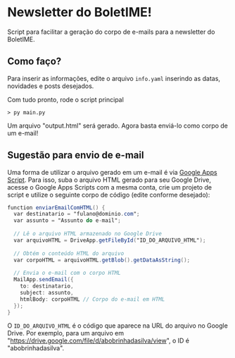 # Newsletter do BoletIME!

Script para facilitar a geração do corpo de e-mails para a newsletter do BoletIME.

## Como faço?

Para inserir as informações, edite o arquivo `info.yaml` inserindo as datas, novidades e posts desejados.

Com tudo pronto, rode o script principal

```shell
> py main.py
```

Um arquivo "output.html" será gerado. Agora basta enviá-lo como corpo de um e-mail!

## Sugestão para envio de e-mail

Uma forma de utilizar o arquivo gerado em um e-mail é via [Google Apps Script](https://script.google.com). Para isso, suba o arquivo HTML gerado para seu Google Drive, acesse o Google Apps Scripts com a mesma conta, crie um projeto de script e utilize o seguinte corpo de código (edite conforme desejado):

```gs
function enviarEmailComHTML() {
  var destinatario = "fulano@dominio.com";
  var assunto = "Assunto do e-mail";
  
  // Lê o arquivo HTML armazenado no Google Drive
  var arquivoHTML = DriveApp.getFileById("ID_DO_ARQUIVO_HTML");
  
  // Obtém o conteúdo HTML do arquivo
  var corpoHTML = arquivoHTML.getBlob().getDataAsString();  
  
  // Envia o e-mail com o corpo HTML
  MailApp.sendEmail({
    to: destinatario,
    subject: assunto,
    htmlBody: corpoHTML // Corpo do e-mail em HTML
  });
}
```

O `ID_DO_ARQUIVO_HTML` é o código que aparece na URL do arquivo no Google Drive. Por exemplo, para um arquivo em "https://drive.google.com/file/d/abobrinhadasilva/view", o ID é "abobrinhadasilva".